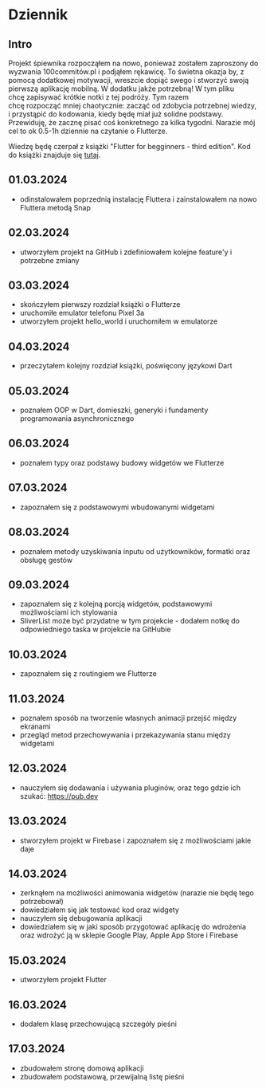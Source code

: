 # Dziennik

## Intro

Projekt śpiewnika rozpocząłem na nowo, ponieważ zostałem zaproszony do wyzwania 100commitów.pl i podjąłem rękawicę. To świetna okazja by, z pomocą dodatkowej motywacji, wreszcie dopiąć swego i stworzyć swoją pierwszą aplikację mobilną. W dodatku jakże potrzebną! W tym pliku chcę zapisywać krótkie notki z tej podróży. Tym razem chcę rozpocząć mniej chaotycznie: zacząć od zdobycia potrzebnej wiedzy, i przystąpić do kodowania, kiedy będę miał już solidne podstawy. Przewiduję, że zacznę pisać coś konkretnego za kilka tygodni. Narazie mój cel to ok 0.5-1h dziennie na czytanie o Flutterze.

Wiedzę będę czerpał z książki "Flutter for begginners - third edition". Kod do książki znajduje się [tutaj](https://github.com/PacktPublishing/Flutter-for-Beginners-Third-Edition).

## 01.03.2024
- odinstalowałem poprzednią instalację Fluttera i zainstalowałem na nowo Fluttera metodą Snap

## 02.03.2024
- utworzyłem projekt na GitHub i zdefiniowałem kolejne feature'y i potrzebne zmiany

## 03.03.2024
- skończyłem pierwszy rozdział książki o Flutterze
- uruchomiłe emulator telefonu Pixel 3a
- utworzyłem projekt hello_world i uruchomiłem w emulatorze

## 04.03.2024
- przeczytałem kolejny rozdział książki, poświęcony językowi Dart

## 05.03.2024
- poznałem OOP w Dart, domieszki, generyki i fundamenty programowania asynchronicznego

## 06.03.2024
- poznałem typy oraz podstawy budowy widgetów we Flutterze

## 07.03.2024
- zapoznałem się z podstawowymi wbudowanymi widgetami

## 08.03.2024
- poznałem metody uzyskiwania inputu od użytkowników, formatki oraz obsługę gestów

## 09.03.2024
- zapoznałem się z kolejną porcją widgetów, podstawowymi możliwościami ich stylowania
- SliverList może być przydatne w tym projekcie - dodałem notkę do odpowiedniego taska w projekcie na GitHubie

## 10.03.2024
- zapoznałem się z routingiem we Flutterze

## 11.03.2024
- poznałem sposób na tworzenie własnych animacji przejść między ekranami
- przegląd metod przechowywania i przekazywania stanu między widgetami

## 12.03.2024
- nauczyłem się dodawania i używania pluginów, oraz tego gdzie ich szukać: https://pub.dev

## 13.03.2024
- stworzyłem projekt w Firebase i zapoznałem się z możliwościami jakie daje

## 14.03.2024
- zerknąłem na możliwości animowania widgetów (narazie nie będę tego potrzebował)
- dowiedziałem się jak testować kod oraz widgety
- nauczyłem się debugowania aplikacji
- dowiedziałem się w jaki sposób przygotować aplikację do wdrożenia oraz wdrożyć ją w sklepie Google Play, Apple App Store i Firebase

## 15.03.2024
- utworzyłem projekt Flutter

## 16.03.2024
- dodałem klasę przechowującą szczegóły pieśni

## 17.03.2024
- zbudowałem stronę domową aplikacji
- zbudowałem podstawową, przewijalną listę pieśni
